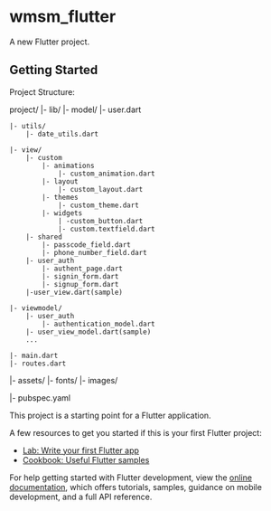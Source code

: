 # wmsm_flutter

A new Flutter project.

## Getting Started

Project Structure:

project/
|- lib/
    |- model/
        |- user.dart

    |- utils/
        |- date_utils.dart
        
    |- view/
        |- custom
            |- animations
                |- custom_animation.dart
            |- layout
                |- custom_layout.dart
            |- themes
                |- custom_theme.dart
            |- widgets
                | -custom_button.dart
                |- custom.textfield.dart
        |- shared
            |- passcode_field.dart
            |- phone_number_field.dart
        |- user_auth
            |- authent_page.dart
            |- signin_form.dart
            |- signup_form.dart
        |-user_view.dart(sample)

    |- viewmodel/
        |- user_auth
            |- authentication_model.dart
        |- user_view_model.dart(sample)
        ...

    |- main.dart
    |- routes.dart

|- assets/
    |- fonts/
    |- images/

|- pubspec.yaml


This project is a starting point for a Flutter application.

A few resources to get you started if this is your first Flutter project:

- [Lab: Write your first Flutter app](https://docs.flutter.dev/get-started/codelab)
- [Cookbook: Useful Flutter samples](https://docs.flutter.dev/cookbook)

For help getting started with Flutter development, view the
[online documentation](https://docs.flutter.dev/), which offers tutorials,
samples, guidance on mobile development, and a full API reference.
